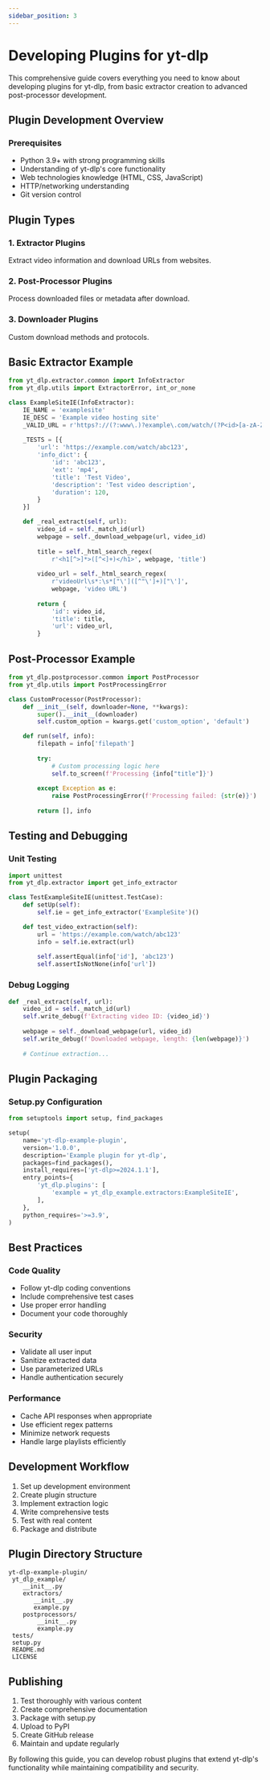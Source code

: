 ```yaml
---
sidebar_position: 3
---
```


# Developing Plugins for yt-dlp

This comprehensive guide covers everything you need to know about developing plugins for yt-dlp, from basic extractor creation to advanced post-processor development.

## Plugin Development Overview

### Prerequisites
- Python 3.9+ with strong programming skills
- Understanding of yt-dlp's core functionality
- Web technologies knowledge (HTML, CSS, JavaScript)
- HTTP/networking understanding
- Git version control

## Plugin Types

### 1. Extractor Plugins
Extract video information and download URLs from websites.

### 2. Post-Processor Plugins
Process downloaded files or metadata after download.

### 3. Downloader Plugins
Custom download methods and protocols.

## Basic Extractor Example

```python
from yt_dlp.extractor.common import InfoExtractor
from yt_dlp.utils import ExtractorError, int_or_none

class ExampleSiteIE(InfoExtractor):
    IE_NAME = 'examplesite'
    IE_DESC = 'Example video hosting site'
    _VALID_URL = r'https?://(?:www\.)?example\.com/watch/(?P<id>[a-zA-Z0-9]+)'
    
    _TESTS = [{
        'url': 'https://example.com/watch/abc123',
        'info_dict': {
            'id': 'abc123',
            'ext': 'mp4',
            'title': 'Test Video',
            'description': 'Test video description',
            'duration': 120,
        }
    }]

    def _real_extract(self, url):
        video_id = self._match_id(url)
        webpage = self._download_webpage(url, video_id)
        
        title = self._html_search_regex(
            r'<h1[^>]*>([^<]+)</h1>', webpage, 'title')
        
        video_url = self._html_search_regex(
            r'videoUrl\s*:\s*["\']([^"\']+)["\']',
            webpage, 'video URL')
        
        return {
            'id': video_id,
            'title': title,
            'url': video_url,
        }
```

## Post-Processor Example

```python
from yt_dlp.postprocessor.common import PostProcessor
from yt_dlp.utils import PostProcessingError

class CustomProcessor(PostProcessor):
    def __init__(self, downloader=None, **kwargs):
        super().__init__(downloader)
        self.custom_option = kwargs.get('custom_option', 'default')

    def run(self, info):
        filepath = info['filepath']
        
        try:
            # Custom processing logic here
            self.to_screen(f'Processing {info["title"]}')
            
        except Exception as e:
            raise PostProcessingError(f'Processing failed: {str(e)}')
        
        return [], info
```

## Testing and Debugging

### Unit Testing
```python
import unittest
from yt_dlp.extractor import get_info_extractor

class TestExampleSiteIE(unittest.TestCase):
    def setUp(self):
        self.ie = get_info_extractor('ExampleSite')()

    def test_video_extraction(self):
        url = 'https://example.com/watch/abc123'
        info = self.ie.extract(url)
        
        self.assertEqual(info['id'], 'abc123')
        self.assertIsNotNone(info['url'])
```

### Debug Logging
```python
def _real_extract(self, url):
    video_id = self._match_id(url)
    self.write_debug(f'Extracting video ID: {video_id}')
    
    webpage = self._download_webpage(url, video_id)
    self.write_debug(f'Downloaded webpage, length: {len(webpage)}')
    
    # Continue extraction...
```

## Plugin Packaging

### Setup.py Configuration
```python
from setuptools import setup, find_packages

setup(
    name='yt-dlp-example-plugin',
    version='1.0.0',
    description='Example plugin for yt-dlp',
    packages=find_packages(),
    install_requires=['yt-dlp>=2024.1.1'],
    entry_points={
        'yt_dlp.plugins': [
            'example = yt_dlp_example.extractors:ExampleSiteIE',
        ],
    },
    python_requires='>=3.9',
)
```

## Best Practices

### Code Quality
- Follow yt-dlp coding conventions
- Include comprehensive test cases
- Use proper error handling
- Document your code thoroughly

### Security
- Validate all user input
- Sanitize extracted data
- Use parameterized URLs
- Handle authentication securely

### Performance
- Cache API responses when appropriate
- Use efficient regex patterns
- Minimize network requests
- Handle large playlists efficiently

## Development Workflow

1. Set up development environment
2. Create plugin structure
3. Implement extraction logic
4. Write comprehensive tests
5. Test with real content
6. Package and distribute

## Plugin Directory Structure
```
yt-dlp-example-plugin/
 yt_dlp_example/
    __init__.py
    extractors/
       __init__.py
       example.py
    postprocessors/
        __init__.py
        example.py
 tests/
 setup.py
 README.md
 LICENSE
```

## Publishing

1. Test thoroughly with various content
2. Create comprehensive documentation
3. Package with setup.py
4. Upload to PyPI
5. Create GitHub release
6. Maintain and update regularly

By following this guide, you can develop robust plugins that extend yt-dlp's functionality while maintaining compatibility and security.
